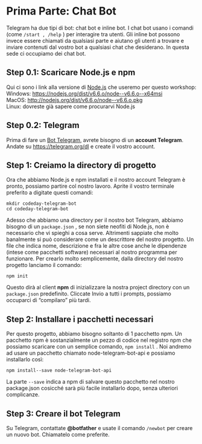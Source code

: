 # Prima Parte: Chat Bot

Telegram ha due tipi di bot: chat bot e inline bot. I chat bot usano i comandi (come `/start , /help` ) per
interagire tra utenti. Gli inline bot possono invece essere chiamati da qualsiasi parte e aiutano gli utenti a
trovare e inviare contenuti dal vostro bot a qualsiasi chat che desiderano. In questa sede ci occupiamo dei
chat bot.

## Step 0.1: Scaricare Node.js e npm

Qui ci sono i link alla versione di [Node.js](https://nodejs.org/en) che useremo per questo workshop:  
Windows: https://nodejs.org/dist/v6.6.o/node--v6.6.o--x64msi  
MacOS: http://nodejs.org/dist/v6.6.o/node--v6.6.o.pkg  
Linux: dovreste già sapere come procurarvi Node.js  

## Step 0.2: Telegram

Prima di fare un [Bot Telegram](https://t.me/BotFather), avrete bisogno di un **account Telegram**. Andate su https://telegram.org/dl e
create il vostro account.

## Step 1: Creiamo la directory di progetto
Ora che abbiamo Node.js e npm installati e il nostro account Telegram è pronto, possiamo partire col
nostro lavoro. Aprite il vostro terminale preferito a digitate questi comandi:  

```
mkdir codeday-telegram-bot
cd codeday-telegram-bot
```
  
Adesso che abbiamo una directory per il nostro bot Telegram, abbiamo bisogno di un `package.json` , se
non siete neofiti di Node.js, non è necessario che vi spieghi a cosa serve. Altrimenti sappiate che molto
banalmente si può considerare come un descrittore del nostro progetto. Un file che indica nome,
descrizione e fra le altre cose anche le dipendenze (intese come pacchetti software) necessari al nostro
programma per funzionare.
Per crearlo molto semplicemente, dalla directory del nostro progetto lanciamo il comando:
```
npm init
```
Questo dirà al client **npm** di inizializzare la nostra project directory con un `package.json` predefinito.
Cliccate Invio a tutti i prompts, possiamo occuparci di “compilaro” più tardi.

## Step 2: Installare i pacchetti necessari
Per questo progetto, abbiamo bisogno soltanto di 1 pacchetto npm.
Un pacchetto npm è sostanzialmente un pezzo di codice nel registro npm che possiamo scaricare con un
semplice comando, `npm install` .
Noi andremo ad usare un pacchetto chiamato node-telegram-bot-api e possiamo installarlo così:
```
npm install--save node-telegram-bot-api
```
La parte `--save` indica a npm di salvare questo pacchetto nel nostro package.json cosicché sarà più
facile installarlo dopo, senza ulteriori complicanze.
## Step 3: Creare il bot Telegram
Su Telegram, contattate **@botfather** e usate il comando `/newbot` per creare un nuovo bot.
Chiamatelo come preferite.
